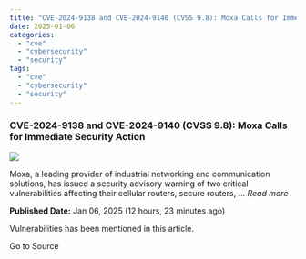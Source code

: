 ```yaml
---
title: "CVE-2024-9138 and CVE-2024-9140 (CVSS 9.8): Moxa Calls for Immediate Security Action"
date: 2025-01-06
categories: 
  - "cve"
  - "cybersecurity"
  - "security"
tags: 
  - "cve"
  - "cybersecurity"
  - "security"
---
```


### CVE-2024-9138 and CVE-2024-9140 (CVSS 9.8): Moxa Calls for Immediate Security Action

![](https://upload.cvefeed.io/news/22433/thumbnail.jpg)

Moxa, a leading provider of industrial networking and communication solutions, has issued a security advisory warning of two critical vulnerabilities affecting their cellular routers, secure routers, ... _Read more_

**Published Date:** Jan 06, 2025 (12 hours, 23 minutes ago)

Vulnerabilities has been mentioned in this article.

Go to Source
